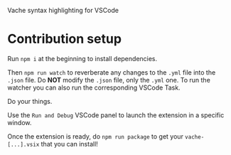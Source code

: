 Vache syntax highlighting for VSCode

# Contribution setup

Run `npm i` at the beginning to install dependencies.

Then `npm run watch` to reverberate any changes to the `.yml` file into the `.json` file. Do **NOT**
modify the `.json` file, only the `.yml` one. To run the watcher you can also run the corresponding
VSCode Task.

Do your things.

Use the `Run and Debug` VSCode panel to launch the extension in a specific window.

Once the extension is ready, do `npm run package` to get your `vache-[...].vsix` that you can install!